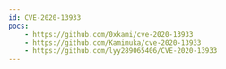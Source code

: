 ```yaml
---
id: CVE-2020-13933
pocs:
    - https://github.com/0xkami/cve-2020-13933
    - https://github.com/Kamimuka/cve-2020-13933
    - https://github.com/lyy289065406/CVE-2020-13933
---
```

